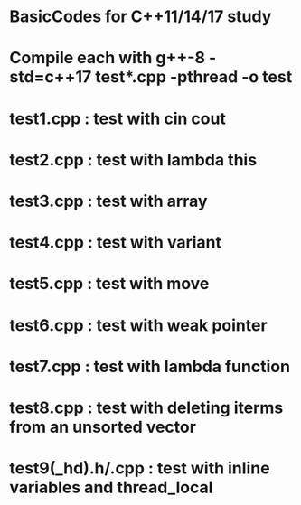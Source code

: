 # BasicCodes for C++11/14/17 study

# Compile each with g++-8 -std=c++17 test*.cpp -pthread -o test

# test1.cpp           :   test with cin cout
# test2.cpp           :   test with lambda this
# test3.cpp           :   test with array
# test4.cpp           :   test with variant
# test5.cpp           :   test with move
# test6.cpp           :   test with weak pointer
# test7.cpp           :   test with lambda function
# test8.cpp           :   test with deleting iterms from an unsorted vector
# test9(_hd).h/.cpp   :   test with inline variables and thread_local